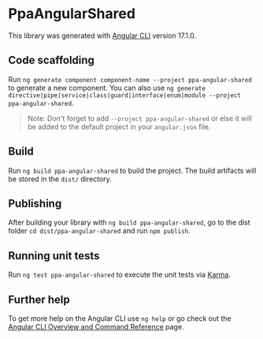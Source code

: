 # PpaAngularShared

This library was generated with [Angular CLI](https://github.com/angular/angular-cli) version 17.1.0.

## Code scaffolding

Run `ng generate component component-name --project ppa-angular-shared` to generate a new component. You can also use `ng generate directive|pipe|service|class|guard|interface|enum|module --project ppa-angular-shared`.
> Note: Don't forget to add `--project ppa-angular-shared` or else it will be added to the default project in your `angular.json` file. 

## Build

Run `ng build ppa-angular-shared` to build the project. The build artifacts will be stored in the `dist/` directory.

## Publishing

After building your library with `ng build ppa-angular-shared`, go to the dist folder `cd dist/ppa-angular-shared` and run `npm publish`.

## Running unit tests

Run `ng test ppa-angular-shared` to execute the unit tests via [Karma](https://karma-runner.github.io).

## Further help

To get more help on the Angular CLI use `ng help` or go check out the [Angular CLI Overview and Command Reference](https://angular.io/cli) page.
